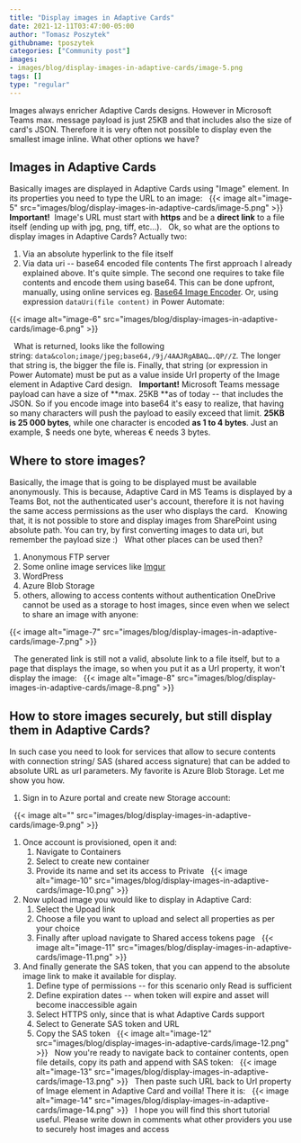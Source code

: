 ```yaml
---
title: "Display images in Adaptive Cards"
date: 2021-12-11T03:47:00-05:00
author: "Tomasz Poszytek"
githubname: tposzytek
categories: ["Community post"]
images:
- images/blog/display-images-in-adaptive-cards/image-5.png
tags: []
type: "regular"
---
```


Images always enricher Adaptive Cards designs. However in Microsoft
Teams max. message payload is just 25KB and that includes also the size
of card's JSON. Therefore it is very often not possible to display even
the smallest image inline. What other options we have?
 
## Images in Adaptive Cards 

Basically images are displayed in Adaptive Cards using "Image" element.
In its properties you need to type the URL to an image:
 
{{< image alt="image-5" src="images/blog/display-images-in-adaptive-cards/image-5.png" >}}
 
**Important!** 
Image's URL must start with **https** and be a **direct
link** to a file itself (ending up with jpg, png, tiff, etc...).
 
Ok, so what are the options to display images in Adaptive Cards?
Actually two:

1.  Via an absolute hyperlink to the file itself
2.  Via data uri -- base64 encoded file contents
The first approach I already explained above. It's quite simple. The
second one requires to take file contents and encode them using base64.
This can be done upfront, manually, using online services eg. [Base64
Image Encoder](https://www.base64-image.de/). Or, using
expression `dataUri(file content)` in Power Automate:
 

{{< image alt="image-6" src="images/blog/display-images-in-adaptive-cards/image-6.png" >}}

 
What is returned, looks like the following
string: `data&colon;image/jpeg;base64,/9j/4AAJRgABAQ….QP//Z`. The longer
that string is, the bigger the file is. Finally, that string (or
expression in Power Automate) must be put as a value inside Url property
of the Image element in Adaptive Card design.
 
**Important!** Microsoft Teams message payload can have a size of **max.
25KB **as of today -- that includes the JSON. So if you encode image
into base64 it's easy to realize, that having so many characters will
push the payload to easily exceed that limit. **25KB is 25 000 bytes**,
while one character is encoded **as 1 to 4 bytes**. Just an example, \$
needs one byte, whereas € needs 3 bytes.

## Where to store images? 

Basically, the image that is going to be displayed must be available
anonymously. This is because, Adaptive Card in MS Teams is displayed by
a Teams Bot, not the authenticated user's account, therefore it is not
having the same access permissions as the user who displays the card.
 
Knowing that, it is not possible to store and display images from
SharePoint using absolute path. You can try, by first converting images
to data uri, but remember the payload size :)
 
What other places can be used then?

1.  Anonymous FTP server
2.  Some online image services like [Imgur](https://imgur.com/)
3.  WordPress
4.  Azure Blob Storage
5.  others, allowing to access contents without authentication
OneDrive cannot be used as a storage to host images, since even when we
select to share an image with anyone:
 

{{< image alt="image-7" src="images/blog/display-images-in-adaptive-cards/image-7.png" >}}

 
The generated link is still not a valid, absolute link to a file
itself, but to a page that displays the image, so when you put it as a
Url property, it won't display the
image:
 
{{< image alt="image-8" src="images/blog/display-images-in-adaptive-cards/image-8.png" >}}
 
## How to store images securely, but still display them in Adaptive Cards? 

In such case you need to look for services that allow to secure contents
with connection string/ SAS (shared access signature) that can be added
to absolute URL as url parameters. My favorite is Azure Blob Storage.
Let me show you how.
 
1.  Sign in to Azure portal and create new Storage account:


 
{{< image alt="" src="images/blog/display-images-in-adaptive-cards/image-9.png" >}}              


1.  Once account is provisioned, open it and:
    1.  Navigate to Containers
    2.  Select to create new container
    3.  Provide its name and set its access to Private
 
{{< image alt="image-10" src="images/blog/display-images-in-adaptive-cards/image-10.png" >}}
 
1.  Now upload image you would like to display in Adaptive Card:
    1.  Select the Upoad link
    2.  Choose a file you want to upload and select all properties as
        per your choice
    3.  Finally after upload navigate to Shared access tokens page
 
{{< image alt="image-11" src="images/blog/display-images-in-adaptive-cards/image-11.png" >}}
 
1.  And finally generate the SAS token, that you can append to the
    absolute image link to make it available for display.
    1.  Define type of permissions -- for this scenario only Read is
        sufficient
    2.  Define expiration dates -- when token will expire and asset will
        become inaccessible again
    3.  Select HTTPS only, since that is what Adaptive Cards support
    4.  Select to Generate SAS token and URL
    5.  Copy the SAS token
 
{{< image alt="image-12" src="images/blog/display-images-in-adaptive-cards/image-12.png" >}}
 
Now you're ready to navigate back to container contents, open file
details, copy its path and append with SAS token:
 
{{< image alt="image-13" src="images/blog/display-images-in-adaptive-cards/image-13.png" >}}
 
Then paste such URL back to Url property of Image element in Adaptive
Card and voilla! There it is:
 
{{< image alt="image-14" src="images/blog/display-images-in-adaptive-cards/image-14.png" >}}
 
I hope you will find this short tutorial useful. Please write down in
comments what other providers you use to securely host images and access
 